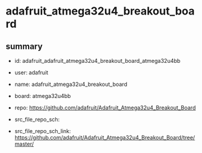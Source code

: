 # adafruit_atmega32u4_breakout_board
 
## summary 
* id: adafruit_adafruit_atmega32u4_breakout_board_atmega32u4bb
* user: adafruit
* name: adafruit_atmega32u4_breakout_board
* board: atmega32u4bb
* repo: https://github.com/adafruit/Adafruit_Atmega32u4_Breakout_Board



* src_file_repo_sch: 
* src_file_repo_sch_link: https://github.com/adafruit/Adafruit_Atmega32u4_Breakout_Board/tree/master/






